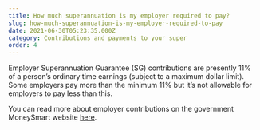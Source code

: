 ```yaml
---
title: How much superannuation is my employer required to pay?
slug: how-much-superannuation-is-my-employer-required-to-pay
date: 2021-06-30T05:23:35.000Z
category: Contributions and payments to your super
order: 4
---
```


Employer Superannuation Guarantee (SG) contributions are presently 11% of a person’s ordinary time earnings (subject to a maximum dollar limit). Some employers pay more than the minimum 11% but it’s not allowable for employers to pay less than this.

You can read more about employer contributions on the government MoneySmart website [here](https://moneysmart.gov.au/grow-your-super/super-contributions).
